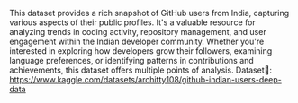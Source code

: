 This dataset provides a rich snapshot of GitHub users from India, capturing various aspects of their public profiles. It's a valuable resource for analyzing trends in coding activity, repository management, and user engagement within the Indian developer community. Whether you're interested in exploring how developers grow their followers, examining language preferences, or identifying patterns in contributions and achievements, this dataset offers multiple points of analysis.
Dataset🔗: https://www.kaggle.com/datasets/architty108/github-indian-users-deep-data
